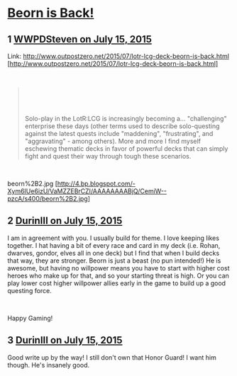 # [Beorn is Back!](https://community.fantasyflightgames.com/topic/182548-beorn-is-back/)

## 1 [WWPDSteven on July 15, 2015](https://community.fantasyflightgames.com/topic/182548-beorn-is-back/?do=findComment&comment=1692985)

Link: http://www.outpostzero.net/2015/07/lotr-lcg-deck-beorn-is-back.html [http://www.outpostzero.net/2015/07/lotr-lcg-deck-beorn-is-back.html]

 

>  
> 
>  
> 
> Solo-play in the LotR:LCG is increasingly becoming a... "challenging" enterprise these days (other terms used to describe solo-questing against the latest quests include "maddening", "frustrating", and "aggravating" - among others). More and more I find myself eschewing thematic decks in favor of powerful decks that can simply fight and quest their way through tough these scenarios.

 

beorn%2B2.jpg [http://4.bp.blogspot.com/-Xym6IUe6izU/VaMZZEBrCZI/AAAAAAAABjQ/CemiW--pzcA/s400/beorn%2B2.jpg]

## 2 [DurinIII on July 15, 2015](https://community.fantasyflightgames.com/topic/182548-beorn-is-back/?do=findComment&comment=1693006)

I am in agreement with you. I usually build for theme. I love keeping likes together. I hat having a bit of every race and card in my deck (i.e. Rohan, dwarves, gondor, elves all in one deck) but I find that when I build decks that way, they are stronger. Beorn is just a beast (no pun intended!) He is awesome, but having no willpower means you have to start with higher cost heroes who make up for that, and so your starting threat is high. Or you can play lower cost higher willpower allies early in the game to build up a good questing force. 

 

Happy Gaming!

## 3 [DurinIII on July 15, 2015](https://community.fantasyflightgames.com/topic/182548-beorn-is-back/?do=findComment&comment=1693008)

Good write up by the way! I still don't own that Honor Guard! I want him though. He's insanely good.

